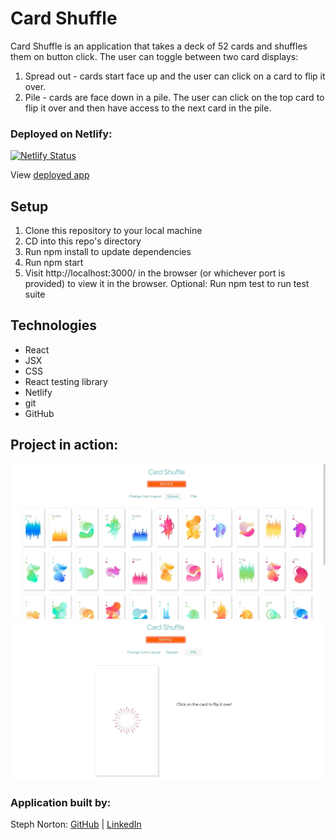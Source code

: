 # Card Shuffle

Card Shuffle is an application that takes a deck of 52 cards and shuffles them on button click. The user can toggle between two card displays:
1) Spread out - cards start face up and the user can click on a card to flip it over.
2) Pile - cards are face down in a pile. The user can click on the top card to flip it over and then have access to the next card in the pile.

### Deployed on Netlify: 
[![Netlify Status](https://api.netlify.com/api/v1/badges/928262d2-66e5-4c8c-a44b-b25c9afb954c/deploy-status)](https://app.netlify.com/sites/card-shuffle/deploys)

View [deployed app](https://card-shuffle.netlify.app/)

## Setup
1. Clone this repository to your local machine
2. CD into this repo's directory
3. Run npm install to update dependencies
4. Run npm start
5. Visit http://localhost:3000/ in the browser (or whichever port is provided) to view it in the browser.
Optional: Run npm test to run test suite

## Technologies
- React
- JSX
- CSS
- React testing library
- Netlify
- git 
- GitHub

## Project in action:
<img src='readme_assets/card_shuffle_spread.gif' width=680>
<img src='readme_assets/card_shuffle_pile.gif' width=680>


### Application built by:
Steph Norton: [GitHub](https://github.com/NakiNorton) | [LinkedIn](https://www.linkedin.com/in/stephanie-norton-12888453/) <br>